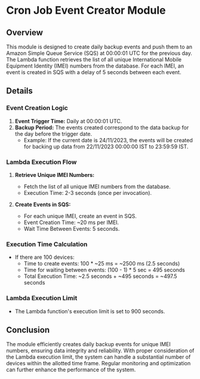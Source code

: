 # Cron Job Event Creator Module

## Overview

This module is designed to create daily backup events and push them to an Amazon Simple Queue Service (SQS) at 00:00:01 UTC for the previous day. The Lambda function retrieves the list of all unique International Mobile Equipment Identity (IMEI) numbers from the database. For each IMEI, an event is created in SQS with a delay of 5 seconds between each event.

## Details

### Event Creation Logic

1. **Event Trigger Time:** Daily at 00:00:01 UTC.
2. **Backup Period:** The events created correspond to the data backup for the day before the trigger date.
   - Example: If the current date is 24/11/2023, the events will be created for backing up data from 22/11/2023 00:00:00 IST to 23:59:59 IST.

### Lambda Execution Flow

1. **Retrieve Unique IMEI Numbers:**

   - Fetch the list of all unique IMEI numbers from the database.
   - Execution Time: 2-3 seconds (once per invocation).

2. **Create Events in SQS:**
   - For each unique IMEI, create an event in SQS.
   - Event Creation Time: ~20 ms per IMEI.
   - Wait Time Between Events: 5 seconds.

### Execution Time Calculation

- If there are 100 devices:
  - Time to create events: 100 \* ~25 ms = ~2500 ms (2.5 seconds)
  - Time for waiting between events: (100 - 1) \* 5 sec = 495 seconds
  - Total Execution Time: ~2.5 seconds + ~495 seconds = ~497.5 seconds

### Lambda Execution Limit

- The Lambda function's execution limit is set to 900 seconds.

## Conclusion

The module efficiently creates daily backup events for unique IMEI numbers, ensuring data integrity and reliability. With proper consideration of the Lambda execution limit, the system can handle a substantial number of devices within the allotted time frame. Regular monitoring and optimization can further enhance the performance of the system.
